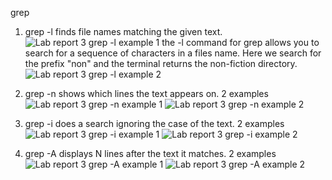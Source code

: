 grep

1) grep -l finds file names matching the given text.
![Lab report 3 grep -l example 1](https://user-images.githubusercontent.com/122496390/218268260-f3643999-5758-4d9b-857d-c811cff29578.png)
the -l command for grep allows you to search for a sequence of characters in a files name. Here we search for the prefix "non" and the terminal returns the non-fiction directory.
![Lab report 3 grep -l example 2](https://user-images.githubusercontent.com/122496390/218268276-a9434976-48f4-49d8-8286-c2226f6b55d6.png)

2) grep -n shows which lines the text appears on.
2 examples
![Lab report 3 grep -n example 1](https://user-images.githubusercontent.com/122496390/218268285-2744dfae-ff3d-4837-9072-6ab28a0f6e88.png)
![Lab report 3 grep -n example 2](https://user-images.githubusercontent.com/122496390/218268292-f9b8d31b-146c-42a6-8e9c-a52588f4b189.png)

3) grep -i does a search ignoring the case of the text.
2 examples
![Lab report 3 grep -i example 1](https://user-images.githubusercontent.com/122496390/218268302-40bf899c-072b-4cb5-b30c-2e428f7bbf44.png)
![Lab report 3 grep -i example 2](https://user-images.githubusercontent.com/122496390/218268305-bd273d52-8442-467c-8611-a5770c365b88.png)

4) grep -A displays N lines after the text it matches.
2 examples
![Lab report 3 grep -A example 1](https://user-images.githubusercontent.com/122496390/218268308-aad3d60b-18f7-4552-b211-9029bd4a5bf7.png)
![Lab report 3 grep -A example 2](https://user-images.githubusercontent.com/122496390/218268311-acd54f6d-2f31-4ef8-b7bf-77fe154f6f83.png)
